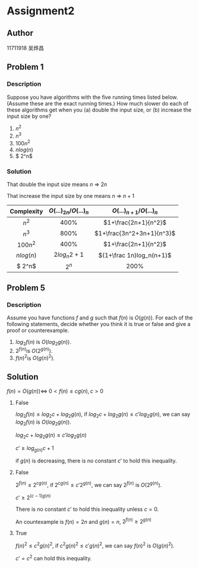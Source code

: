 # Assignment2

## Author

11711918 吴烨昌

## Problem 1

### Description

Suppose you have algorithms with the five running times listed below. (Assume these are the exact running times.) How much slower do each of these algorithms get when you (a) double the input size, or (b) increase the input size by one? 

1. $n^2$ 
2. $n^3$ 
3. $100n^2$ 
4. $nlog(n)$
5. $ 2^n$

### Solution

That double the input size means $n​$ => $2n​$

That increase the input size by one means $n$ => $n + 1$


| Complexity |   $O(...)_{2n}/O(...)_n$   |  $O(...)_{n+1}/O(...)_n$  |
| :--------: | :--: | :--: |
|     $n^2$        | $400\%$ |$1+\frac{2n+1}{n^2}$|
|      $n^3$      | $800\%$ |$1+\frac{3n^2+3n+1}{n^3}$|
|      $100n^2$      | $400\%$ |$1+\frac{2n+1}{n^2}$|
|       $nlog(n)$     | $2log_n2+1$ |$(1+\frac 1n)log_n(n+1)$|
|       $ 2^n$     | $2^n$ |$200\%$|

## Problem 5

### Description

Assume you have functions $f$ and $g$ such that $f(n)$ is $O(g(n))​$. For each of the following statements, decide whether you think it is true or false and give a proof or counterexample. 

1. $log_2 f(n)$ is $O(log_2 g(n))$. 
2. $2^{f(n)}​$ is $O(2^{g(n)})​$.
3. $f(n)^2​$ is $O(g(n)^2)​$.

## Solution

$f(n) = O(g(n))​$ <=> $0 < f(n) \leq cg(n), c > 0​$

1. False

   $log_2 f(n) \leq log_2 c + log_2 g(n)$, if $log_2 c + log_2 g(n) \leq c'log_2 g(n)$, we can say $log_2 f(n)$ is $O(log_2 g(n))$. 

   $log_2 c + log_2 g(n) \leq c'log_2 g(n)​$

   $c' \ge log_{g(n)}c + 1$

   if $g(n)$ is decreasing, there is no constant $c'​$ to hold this inequality.

2. False

   $2^{f(n)} \leq 2^{cg(n)}​$, if $2^{cg(n)} \leq c'2^{g(n)}​$, we can say $2^{f(n)}​$ is $O(2^{g(n)})​$.

   $c' \ge 2^{(c-1)g(n)}$

   There is no constant $c'$ to hold this inequality unless $c = 0$.

   An countexample is $f(n) = 2n​$ and $g(n) = n​$, $2^{f(n)} \ge 2^{g(n)}​$

3. True

   $f(n)^2 \leq c^2 g(n)^2$, if $c^2 g(n)^2 \leq c'g(n)^2$, we can say $f(n)^2$ is $O(g(n)^2)$.

   $c' = c^2$ can hold this inequality.